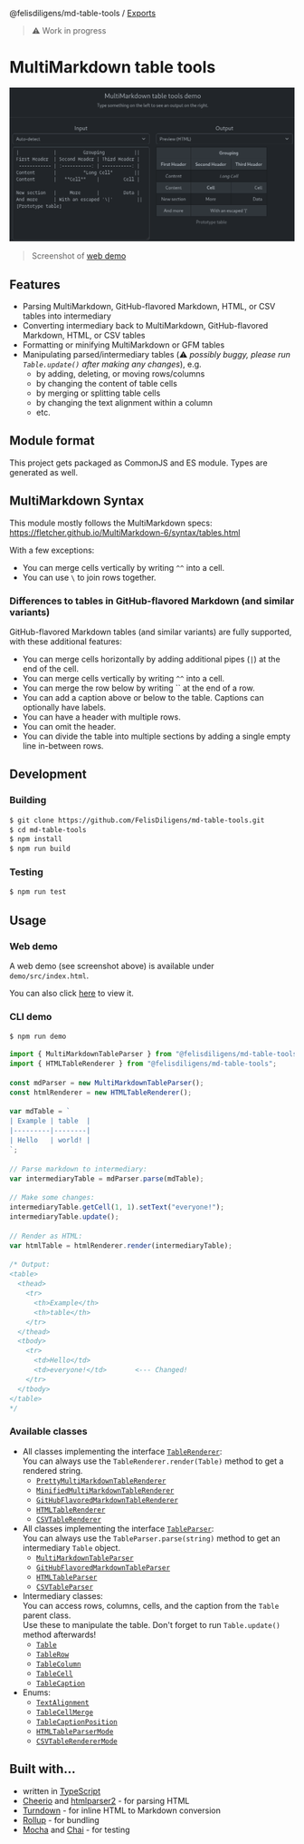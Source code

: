 @felisdiligens/md-table-tools / [Exports](modules.md)

> ⚠️ Work in progress

# MultiMarkdown table tools

![](assets/demo.png)
> Screenshot of [web demo](https://felisdiligens.github.io/md-table-tools/demo/)

## Features

- Parsing MultiMarkdown, GitHub-flavored Markdown, HTML, or CSV tables into intermediary
- Converting intermediary back to MultiMarkdown, GitHub-flavored Markdown, HTML, or CSV tables
- Formatting or minifying MultiMarkdown or GFM tables
- Manipulating parsed/intermediary tables (⚠️ *possibly buggy, please run `Table.update()` after making any changes*), e.g.
  - by adding, deleting, or moving rows/columns
  - by changing the content of table cells
  - by merging or splitting table cells
  - by changing the text alignment within a column
  - etc.

## Module format

This project gets packaged as CommonJS and ES module. Types are generated as well.

## MultiMarkdown Syntax

This module mostly follows the MultiMarkdown specs: https://fletcher.github.io/MultiMarkdown-6/syntax/tables.html

With a few exceptions:
- You can merge cells vertically by writing `^^` into a cell.
- You can use `\` to join rows together.

### Differences to tables in GitHub-flavored Markdown (and similar variants)

GitHub-flavored Markdown tables (and similar variants) are fully supported, with these additional features:

- You can merge cells horizontally by adding additional pipes (`|`) at the end of the cell.
- You can merge cells vertically by writing `^^` into a cell.
- You can merge the row below by writing `` at the end of a row.
- You can add a caption above or below to the table. Captions can optionally have labels.
- You can have a header with multiple rows.
- You can omit the header.
- You can divide the table into multiple sections by adding a single empty line in-between rows.

## Development

### Building

```bash
$ git clone https://github.com/FelisDiligens/md-table-tools.git
$ cd md-table-tools
$ npm install
$ npm run build
```

### Testing

```bash
$ npm run test
```

## Usage

### Web demo

A web demo (see screenshot above) is available under `demo/src/index.html`.

You can also click [here](https://felisdiligens.github.io/md-table-tools/demo/) to view it.

### CLI demo

```bash
$ npm run demo
```

```typescript
import { MultiMarkdownTableParser } from "@felisdiligens/md-table-tools";
import { HTMLTableRenderer } from "@felisdiligens/md-table-tools";

const mdParser = new MultiMarkdownTableParser();
const htmlRenderer = new HTMLTableRenderer();

var mdTable = `
| Example | table  |
|---------|--------|
| Hello   | world! |
`;

// Parse markdown to intermediary:
var intermediaryTable = mdParser.parse(mdTable);

// Make some changes:
intermediaryTable.getCell(1, 1).setText("everyone!");
intermediaryTable.update();

// Render as HTML:
var htmlTable = htmlRenderer.render(intermediaryTable);

/* Output:
<table>
  <thead>
    <tr>
      <th>Example</th>
      <th>table</th>
    </tr>
  </thead>
  <tbody>
    <tr>
      <td>Hello</td>
      <td>everyone!</td>       <--- Changed!
    </tr>
  </tbody>
</table>
*/
```

### Available classes

- All classes implementing the interface [`TableRenderer`](/docs/interfaces/TableRenderer.md):  
  You can always use the `TableRenderer.render(Table)` method to get a rendered string.
  - [`PrettyMultiMarkdownTableRenderer`](classes/PrettyMultiMarkdownTableRenderer.html)
  - [`MinifiedMultiMarkdownTableRenderer`](classes/MinifiedMultiMarkdownTableRenderer.html)
  - [`GitHubFlavoredMarkdownTableRenderer`](classes/GitHubFlavoredMarkdownTableRenderer.html)
  - [`HTMLTableRenderer`](classes/HTMLTableRenderer.html)
  - [`CSVTableRenderer`](classes/CSVTableRenderer.html)
- All classes implementing the interface [`TableParser`](interfaces/TableParser.html):  
  You can always use the `TableParser.parse(string)` method to get an intermediary `Table` object.
  - [`MultiMarkdownTableParser`](classes/MultiMarkdownTableParser.html)
  - [`GitHubFlavoredMarkdownTableParser`](classes/GitHubFlavoredMarkdownTableParser.html)
  - [`HTMLTableParser`](classes/HTMLTableParser.html)
  - [`CSVTableParser`](classes/CSVTableParser.html)
- Intermediary classes:  
  You can access rows, columns, cells, and the caption from the `Table` parent class.  
  Use these to manipulate the table. Don't forget to run `Table.update()` method afterwards!
  - [`Table`](classes/Table.html)
  - [`TableRow`](classes/TableRow.html)
  - [`TableColumn`](classes/TableColumn.html)
  - [`TableCell`](classes/TableCell.html)
  - [`TableCaption`](classes/TableCaption.html)
- Enums:
  - [`TextAlignment`](enums/TextAlignment.html)
  - [`TableCellMerge`](enums/TableCellMerge.html)
  - [`TableCaptionPosition`](enums/TableCaptionPosition.html)
  - [`HTMLTableParserMode`](enums/HTMLTableParserMode.html)
  - [`CSVTableRendererMode`](enums/CSVTableRendererMode.html)

## Built with...

- written in [TypeScript](https://www.typescriptlang.org/)
- [Cheerio](https://github.com/cheeriojs/cheerio#readme) and [htmlparser2](https://github.com/fb55/htmlparser2#readme) - for parsing HTML
- [Turndown](https://mixmark-io.github.io/turndown/) - for inline HTML to Markdown conversion
- [Rollup](https://rollupjs.org/) - for bundling
- [Mocha](https://mochajs.org/) and [Chai](https://www.chaijs.com/) - for testing
